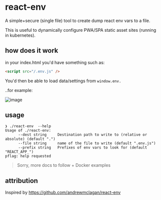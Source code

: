 # react-env

A simple+secure (single file) tool to create dump react env vars to a file.

This is useful to dynamically configure PWA/SPA static asset sites (running in kubernetes).


## how does it work

in your index.html you'd have something such as:

```html
<script src="/.env.js" />
```

You'd then be able to load data/settings from `window.env.`

..for example:

![image](https://user-images.githubusercontent.com/462087/151183603-965d8c1d-e736-4155-97f8-d404f1221fec.png)



## usage

```
❯ ./react-env  --help
Usage of ./react-env:
      --dest string     Destination path to write to (relative or absolute) (default ".")
      --file string     name of the file to write (default ".env.js")
      --prefix string   Prefixes of env vars to look for (default "REACT_APP_")
pflag: help requested
```

> Sorry, more docs to follow + Docker examples


## attribution

Inspired by https://github.com/andrewmclagan/react-env
